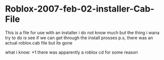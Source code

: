 # Roblox-2007-feb-02-installer-Cab-File

This is a file for use with an installer
i do not know much but the thing i wana try to do is see if we can get through the install prosses
p.s, there was an actual roblox.cab file but its gone

what i know:
*1 there was apparently a roblox cd for some reason
